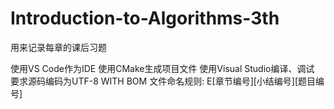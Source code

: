 # Introduction-to-Algorithms-3th
用来记录每章的课后习题

使用VS Code作为IDE
使用CMake生成项目文件
使用Visual Studio编译、调试
要求源码编码为UTF-8 WITH BOM
文件命名规则:
E[章节编号][小结编号][题目编号]